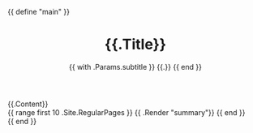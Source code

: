 {{ define "main" }}
  <main aria-role="main">
    <header class="homepage-header">
      <h1>{{.Title}}</h1>
      {{ with .Params.subtitle }}
      <span class="subtitle">{{.}}</span>
      {{ end }}
    </header>
    <div class="homepage-content">
      {{.Content}}
    </div>
    <div>
      {{ range first 10 .Site.RegularPages }}
          {{ .Render "summary"}}
      {{ end }}
    </div>
  </main>
{{ end }}